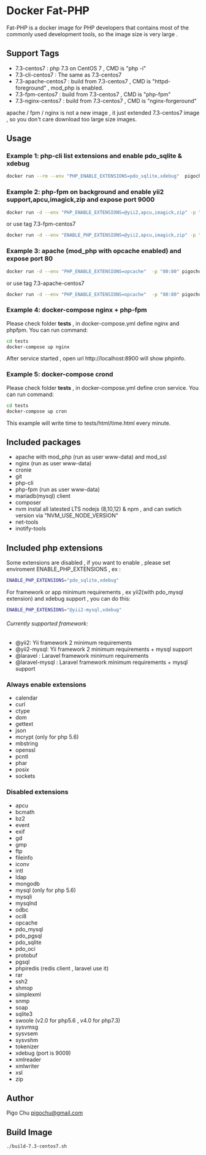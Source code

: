 # Docker Fat-PHP #

Fat-PHP is a docker image for PHP developers that contains most of the commonly used development tools, so the image size is very large .

## Support Tags ##

- 7.3-centos7 : php 7.3 on CentOS 7 , CMD is "php -i"
- 7.3-cli-centos7 : The same as 7.3-centos7
- 7.3-apache-centos7 : build from 7.3-centos7 , CMD is "httpd-foreground" , mod_php is enabled.
- 7.3-fpm-centos7 : build from  7.3-centos7 , CMD is "php-fpm"
- 7.3-nginx-centos7 : build from  7.3-centos7 , CMD is "nginx-forgeround"

apache / fpm / nginx is not a new image , it just extended 7.3-centos7 image , so you don't care download too large size images.


## Usage ##


### Example 1: php-cli list extensions and enable pdo_sqlite & xdebug ###

~~~bash
docker run --rm --env "PHP_ENABLE_EXTENSIONS=pdo_sqlite,xdebug"  pigochu/fat-php:7.3-centos7 php -m
~~~

### Example 2: php-fpm on background and enable yii2 support,apcu,imagick,zip and expose port 9000 ###

~~~bash
docker run -d --env "PHP_ENABLE_EXTENSIONS=@yii2,apcu,imagick,zip" -p "9000:9000" pigochu/fat-php:7.3-centos7 php-fpm
~~~

or use tag 7.3-fpm-centos7

~~~bash
docker run -d --env "ENABLE_PHP_EXTENSIONS=@yii2,apcu,imagick,zip" -p "9000:9000" pigochu/fat-php:7.3-fpm-centos7
~~~

### Example 3: apache (mod_php with opcache enabled) and expose port 80 ###

~~~bash
docker run -d --env "PHP_ENABLE_EXTENSIONS=opcache"  -p "80:80" pigochu/fat-php:7.3-centos7 httpd-foreground
~~~

or use tag 7.3-apache-centos7

~~~bash
docker run -d --env "PHP_ENABLE_EXTENSIONS=opcache"  -p "80:80" pigochu/fat-php:7.3-apache-centos7
~~~

### Example 4: docker-compose nginx + php-fpm  ###

Please check folder **tests** , in docker-compose.yml define nginx and phpfpm. You can run command:

~~~bash
cd tests
docker-compose up nginx
~~~

After service started , open url http://localhost:8900 will show phpinfo.

### Example 5: docker-compose crond ###

Please check folder **tests** , in docker-compose.yml define cron service. You can run command:

~~~bash
cd tests
docker-compose up cron
~~~

This example will write time to tests/html/time.html every minute.

## Included packages ##

- apache with mod_php (run as user www-data) and mod_ssl
- nginx (run as user www-data)
- cronie
- git
- php-cli
- php-fpm (run as user www-data)
- mariadb(mysql) client
- composer
- nvm instal all latested LTS nodejs (8,10,12) & npm , and can swtich version via "NVM_USE_NODE_VERSION"
- net-tools
- inotify-tools

## Included php extensions ##

Some extensions are disabled , if you want to enable , please set enviroment ENABLE_PHP_EXTENSIONS , ex :

~~~bash
ENABLE_PHP_EXTENSIONS="pdo_sqlite,xdebug"
~~~

For framework or app minimum requirements , ex yii2(with pdo_mysql extension) and xdebug support , you can do this:

~~~bash
ENABLE_PHP_EXTENSIONS="@yii2-mysql,xdebug"
~~~

###### Currently supported framework:

- @yii2: Yii framework 2 minimum requirements
- @yii2-mysql: Yii framework 2 minimum requirements +  mysql support
- @laravel : Laravel framework minimum requirements
- @laravel-mysql : Laravel framework minimum requirements + mysql support

### Always enable extensions ###

- calendar
- curl
- ctype
- dom
- gettext
- json
- mcrypt (only for php 5.6)
- mbstring
- openssl
- pcntl
- phar
- posix
- sockets

### Disabled extensions ###

- apcu
- bcmath
- bz2
- event
- exif
- gd
- gmp
- ftp
- fileinfo
- iconv
- intl
- ldap
- mongodb
- mysql (only for php 5.6)
- mysqli
- mysqlnd
- odbc
- oci8
- opcache
- pdo_mysql
- pdo_pgsql
- pdo_sqlite
- pdo_oci
- protobuf
- pgsql
- phpiredis (redis client , laravel use it)
- rar
- ssh2
- shmop
- simplexml
- snmp
- soap
- sqlite3
- swoole (v2.0 for php5.6 , v4.0 for php7.3)
- sysvmsg
- sysvsem
- sysvshm
- tokenizer
- xdebug (port is 9009)
- xmlreader
- xmlwriter
- xsl
- zip

## Author ##

Pigo Chu <pigochu@gmail.com>

## Build Image ##

~~~sh
./build-7.3-centos7.sh
~~~